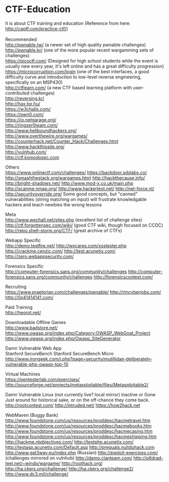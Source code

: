 # CTF-Education
It is about CTF training and education (Reference from here: http://captf.com/practice-ctf/)<br />
<br />
Recommended <br />
http://pwnable.tw/ (a newer set of high quality pwnable challenges)<br />
http://pwnable.kr/ (one of the more popular recent wargamming sets of challenges) <br />
https://picoctf.com/ (Designed for high school students while the event is usually new every year, it's left online and has a great difficulty progression)<br />
https://microcorruption.com/login (one of the best interfaces, a good difficulty curve and introduction to low-level reverse engineering, specifically on an MSP430) <br />
http://ctflearn.com/ (a new CTF based learning platform with user-contributed challenges)<br />
http://reversing.kr/ <br />
http://hax.tor.hu/ <br />
https://w3challs.com/ <br />
https://pwn0.com/ <br />
https://io.netgarage.org/ <br />
http://ringzer0team.com/ <br />
http://www.hellboundhackers.org/ <br />
http://www.overthewire.org/wargames/ <br />
http://counterhack.net/Counter_Hack/Challenges.html <br />
http://www.hackthissite.org/<br />
http://vulnhub.com/<br />
http://ctf.komodosec.com <br />


Others <br />
https://www.onlinectf.com/challenges/
https://backdoor.sdslabs.co/
http://smashthestack.org/wargames.html
http://hackthecause.info/
http://bright-shadows.net/
http://www.mod-x.co.uk/main.php
http://scanme.nmap.org/
http://www.hackertest.net/
http://net-force.nl/
http://securityoverride.org/ Some good concepts, but "canned" vulnerabilities (string matching on input) will frustrate knowledgable hackers and teach newbies the wrong lessons


Meta <br />
http://www.wechall.net/sites.php (excellent list of challenge sites)
http://ctf.forgottensec.com/wiki/ (good CTF wiki, though focused on CCDC)
http://repo.shell-storm.org/CTF/ (great archive of CTFs)


Webapp Specific <br />
http://demo.testfire.net/
http://wocares.com/xsstester.php
http://crackme.cenzic.com/
http://test.acunetix.com/
http://zero.webappsecurity.com/


Forensics Specific <br />
http://computer-forensics.sans.org/community/challenges
http://computer-forensics.sans.org/community/challenges
http://forensicscontest.com/


Recruiting <br />
https://www.praetorian.com/challenges/pwnable/
http://rtncyberjobs.com/
http://0x41414141.com/


Paid Training <br />
http://heorot.net/



Downloadable Offline Games <br />
http://www.badstore.net/
http://www.owasp.org/index.php/Category:OWASP_WebGoat_Project
http://www.owasp.org/index.php/Owasp_SiteGenerator


Damn Vulnerable Web App <br />
Stanford SecureBench
Stanford SecureBench Micro
http://www.irongeek.com/i.php?page=security/mutillidae-deliberately-vulnerable-php-owasp-top-10


Virtual Machines <br />
https://pentesterlab.com/exercises/
http://sourceforge.net/projects/metasploitable/files/Metasploitable2/


Damn Vulnerable Linux (not currently live? local mirror)
Inactive or Gone
Just around for historical sake, or on the off-chance they come back.
http://rootcontest.com/
http://intruded.net/
https://how2hack.net


WebMaven (Buggy Bank)
http://www.foundstone.com/us/resources/proddesc/hacmetravel.htm
http://www.foundstone.com/us/resources/proddesc/hacmebooks.htm
http://www.foundstone.com/us/resources/proddesc/hacmecasino.htm
http://www.foundstone.com/us/resources/proddesc/hacmeshipping.htm
http://hackme.ntobjectives.com/
http://testphp.acunetix.com/
http://testasp.acunetix.com/Default.asp
http://prequals.nuitduhack.com
http://www.gat3way.eu/index.php (Russian)
http://exploit-exercises.com/ (challenges mirrored on vulnhub)
http://damo.clanteam.com/
http://p6drad-teel.net/~windo/wargame/
http://roothack.org/
http://ha.ckers.org/challenge/
http://ha.ckers.org/challenge2/
http://www.dc3.mil/challenge/

